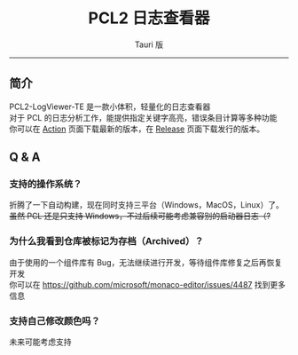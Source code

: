<h1 align="center">PCL2 日志查看器</h1>
<p align="center">Tauri 版</p>

---

## 简介

PCL2-LogViewer-TE 是一款小体积，轻量化的日志查看器\
对于 PCL 的日志分析工作，能提供指定关键字高亮，错误条目计算等多种功能\
你可以在 [Action](https://github.com/PCL-Community/PCL2-LogViewer-TE/actions/workflows/build-ci.yml) 页面下载最新的版本，在 [Release](https://github.com/PCL-Community/PCL2-LogViewer-TE/releases) 页面下载发行的版本。

## Q & A

### 支持的操作系统？
折腾了一下自动构建，现在同时支持三平台（Windows，MacOS，Linux）了。\
~~虽然 PCL 还是只支持 Windows，不过后续可能考虑兼容别的启动器日志（?~~

### 为什么我看到仓库被标记为存档（Archived）？
由于使用的一个组件库有 Bug，无法继续进行开发，等待组件库修复之后再恢复开发\
你可以在 https://github.com/microsoft/monaco-editor/issues/4487 找到更多信息

### 支持自己修改颜色吗？
未来可能考虑支持
